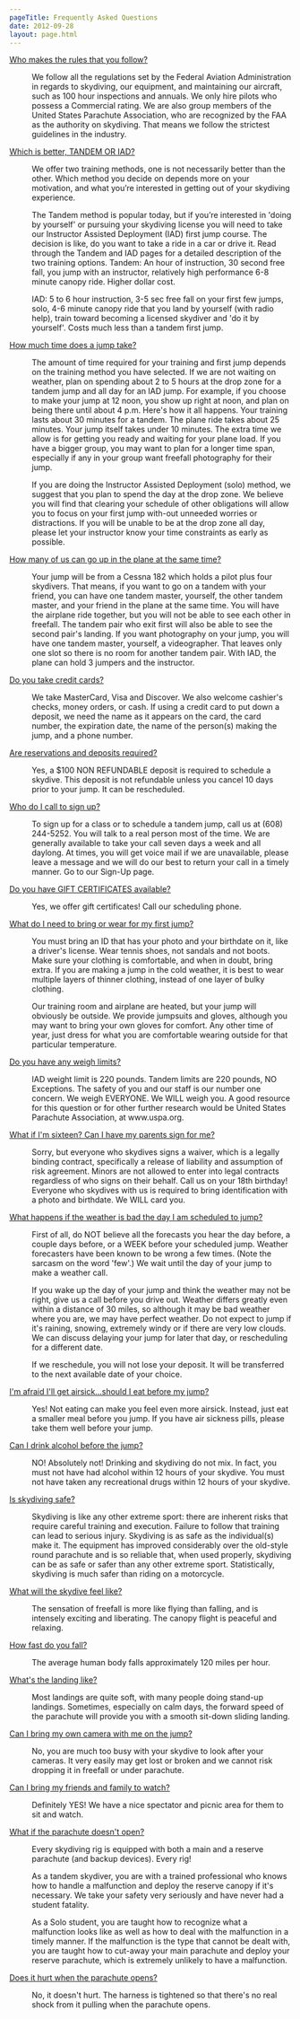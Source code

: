 ```yaml
---
pageTitle: Frequently Asked Questions
date: 2012-09-28
layout: page.html
---
```


<dl class="accordion">

<dt><a href="">Who makes the rules that you follow?</a></dt>
<dd><p>We follow all the regulations set by the Federal Aviation Administration in regards to skydiving, our equipment, and maintaining our aircraft, such as 100 hour inspections and annuals.  We only hire pilots who possess a Commercial rating.  We are also group members of the United States Parachute Association, who are recognized by the FAA as the authority on skydiving.  That means we follow the strictest guidelines in the industry.</p></dd>

<dt><a href="">Which is better, TANDEM OR IAD?</a></dt>
<dd><p>We offer two training methods, one is not necessarily better than the other. Which method you decide on depends more on your motivation, and what you’re interested in getting out of your skydiving experience.</p>
<p>The Tandem method is popular today, but if you’re interested in 'doing by yourself' or pursuing your skydiving license you will need to take our Instructor Assisted Deployment (IAD) first jump course.  The decision is like, do you want to take a ride in a car or drive it.  Read through the Tandem and IAD pages for a detailed description of the two training options.
Tandem: An hour of instruction, 30 second free fall, you jump with an instructor, relatively high performance 6-8 minute canopy ride.  Higher dollar cost.</p>
<p>IAD: 5 to 6 hour instruction, 3-5 sec free fall on your first few jumps, solo, 4-6 minute canopy ride that you land by yourself (with radio help), train toward becoming a licensed skydiver and 'do it by yourself'.  Costs much less than a tandem first jump.</p></dd>

<dt><a href="">How much time does a jump take?</a></dt>
<dd><p>The amount of time required for your training and first jump depends on the training method you have selected. If we are not waiting on weather, plan on spending about 2 to 5 hours at the drop zone for a tandem jump and all day for an IAD jump.  For example, if you choose to make your jump at 12 noon, you show up right at noon, and plan on being there until about 4 p.m.  Here's how it all happens.  Your training lasts about 30 minutes for a tandem.   The plane ride takes about 25 minutes.  Your jump itself takes under 10 minutes.  The extra time we allow is for getting you ready and waiting for your plane load.  If you have a bigger group, you may want to plan for a longer time span, especially if any in your group want freefall photography for their jump.</p>

<p>If you are doing the Instructor Assisted Deployment (solo) method, we suggest that you plan to spend the day at the drop zone. We believe you will find that clearing your schedule of other obligations will allow you to focus on your first jump with-out unneeded worries or distractions. If you will be unable to be at the drop zone all day, please let your instructor know your time constraints as early as possible.</p></dd>

<dt><a href="">How many of us can go up in the plane at the same time?</a></dt>
<dd><p>Your jump will be from a Cessna 182 which holds a pilot plus four skydivers.  That means, if you want to go on a tandem with your friend, you can have one tandem master, yourself, the other tandem master, and your friend in the plane at the same time.   You will have the airplane ride together, but you will not be able to see each other in freefall.  The tandem pair who exit first will also be able to see the second pair's landing.  If you want photography on your jump, you will have one tandem master, yourself, a videographer.  That leaves only one slot so there is no room for another tandem pair.  With IAD, the plane can hold 3 jumpers and the instructor.</p></dd>

<dt><a href="">Do you take credit cards?</a></dt>
<dd><p>We take MasterCard, Visa and Discover. We also welcome cashier's checks, money orders, or cash. If using a credit card to put down a deposit, we need the name as it appears on the card, the card number, the expiration date, the name of the person(s) making the jump, and a phone number.</p></dd>

<dt><a href="">Are reservations and deposits required?</a></dt>
<dd><p>Yes, a $100 NON REFUNDABLE deposit is required to schedule a skydive. This deposit is not refundable unless you cancel 10 days prior to your jump.  It can be rescheduled.</p></dd>

<dt><a href="">Who do I call to sign up?</a></dt>
<dd><p>To sign up for a class or to schedule a tandem jump, call us at (608) 244-5252. You will talk to a real person most of the time. We are generally available to take your call seven days a week and all daylong. At times, you will get voice mail if we are unavailable, please leave a message and we will do our best to return your call in a timely manner.
Go to our Sign-Up page.</p></dd>

<dt><a href="">Do you have GIFT CERTIFICATES available?</a></dt>
<dd><p>Yes, we offer gift certificates! Call our scheduling phone.</p></dd>

<dt><a href="">What do I need to bring or wear for my first jump?</a></dt>
<dd><p>You must bring an ID that has your photo and your birthdate on it, like a driver's license.  Wear tennis shoes, not sandals and not boots.  Make sure your clothing is comfortable, and when in doubt, bring extra.  If you are making a jump in the cold weather, it is best to wear multiple layers of thinner clothing, instead of one layer of bulky clothing.</p>
<p>Our training room and airplane are heated, but your jump will obviously be outside.  We provide jumpsuits and gloves, although you may want to bring your own gloves for comfort.  Any other time of year, just dress for what you are comfortable wearing outside for that particular temperature.</p></dd>

<dt><a href="">Do you have any weigh limits?</a></dt>
<dd><p>IAD weight limit is 220 pounds.  Tandem limits are 220 pounds, NO Exceptions. The safety of you and our staff is our number one concern.  We weigh EVERYONE.  We WILL weigh you.   A good resource for this question or for other further research would be United States Parachute Association, at www.uspa.org.</p></dd>

<dt><a href="">What if I'm sixteen?  Can I have my parents sign for me?</a></dt>
<dd><p>Sorry, but everyone who skydives signs a waiver, which is a legally binding contract, specifically a release of liability and assumption of risk agreement.   Minors are not allowed to enter into legal contracts regardless of who signs on their behalf.  Call us on your 18th birthday!  Everyone who skydives with us is required to bring identification with a photo and birthdate.  We WILL card you.</p></dd>

<dt><a href="">What happens if the weather is bad the day I am scheduled to jump?</a></dt>
<dd><p>First of all, do NOT believe all the forecasts you hear the day before, a couple days before, or a WEEK before your scheduled jump.  Weather forecasters have been known to be wrong a few times. (Note the sarcasm on the word 'few'.)  We wait until the day of your jump to make a weather call.</p>
<p>If you wake up the day of your jump and think the weather may not be right, give us a call before you drive out.  Weather differs greatly even within a distance of 30 miles, so although it may be bad weather where you are, we may have perfect weather.  Do not expect to jump if it's raining, snowing, extremely windy or if there are very low clouds.  We can discuss delaying your jump for later that day, or rescheduling for a different date.</p>
<p>If we reschedule, you will not lose your deposit.  It will be transferred to the next available date of your choice.</p></dd>

<dt><a href="">I'm afraid I'll get airsick...should I eat before my jump?</a></dt>
<dd><p>Yes!  Not eating can make you feel even more airsick.  Instead, just eat a smaller meal before you jump.  If you have air sickness pills, please take them well before your jump.</p></dd>

<dt><a href="">Can I drink alcohol before the jump?</a></dt>
<dd><p>NO! Absolutely not!  Drinking and skydiving do not mix.  In fact, you must not have had alcohol within 12 hours of your skydive.  You must not have taken any recreational drugs within 12 hours of your skydive.</p></dd>

<dt><a href="">Is skydiving safe?</a></dt>
<dd><p>Skydiving is like any other extreme sport: there are inherent risks that require careful training and execution. Failure to follow that training can lead to serious injury. Skydiving is as safe as the individual(s) make it. The equipment has improved considerably over the old-style round parachute and is so reliable that, when used properly, skydiving can be as safe or safer than any other extreme sport.  Statistically, skydiving is much safer than riding on a motorcycle.</p></dd>

<dt><a href="">What will the skydive feel like?</a></dt>
<dd><p>The sensation of freefall is more like flying than falling, and is intensely exciting and liberating. The canopy flight is peaceful and relaxing.</p></dd>

<dt><a href="">How fast do you fall?</a></dt>
<dd><p>The average human body falls approximately 120 miles per hour.</p></dd>

<dt><a href="">What's the landing like?</a></dt>
<dd><p>Most landings are quite soft, with many people doing stand-up landings. Sometimes, especially on calm days, the forward speed of the parachute will provide you with a smooth sit-down sliding landing.</p></dd>

<dt><a href="">Can I bring my own camera with me on the jump?</a></dt>
<dd><p>No, you are much too busy with your skydive to look after your cameras. It very easily may get lost or broken and we cannot risk dropping it in freefall or under parachute.</p></dd>

<dt><a href="">Can I bring my friends and family to watch?</a></dt>
<dd><p>Definitely YES!  We have a nice spectator and picnic area for them to sit and watch.</p></dd>

<dt><a href="">What if the parachute doesn't open?</a></dt>
<dd><p>Every skydiving rig is equipped with both a main and a reserve parachute (and backup devices). Every rig!</p>

<p>As a tandem skydiver, you are with a trained professional who knows how to handle a malfunction and deploy the reserve canopy if it's necessary. We take your safety very seriously and have never had a student fatality.</p>

<p>As a Solo student, you are taught how to recognize what a malfunction looks like as well as how to deal with the malfunction in a timely manner. If the malfunction is the type that cannot be dealt with, you are taught how to cut-away your main parachute and deploy your reserve parachute, which is extremely unlikely to have a malfunction.</p></dd>

<dt><a href="">Does it hurt when the parachute opens?</a></dt>
<dd><p>No, it doesn't hurt. The harness is tightened so that there's no real shock from it pulling when the parachute opens.</p></dd>

</dl>

<script>
  (function($) {
      
    var allPanels = $('.accordion > dd').hide();
      
    $('.accordion > dt > a').click(function() {
        $this = $(this);
        $target =  $this.parent().next();

        if(!$target.hasClass('active')){
           allPanels.removeClass('active').slideUp();
           $target.addClass('active').slideDown();
        } else {
          allPanels.removeClass('active').slideUp();
        }
        
      return false;
    });

  })(jQuery);
  </script>